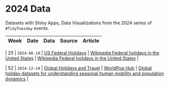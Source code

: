 # 2024 Data

Datasets with Shiny Apps, Data Visualizations from the 2024 series of `#TidyTuesday` events.

| Week | Date | Data | Source | Article
| :---: | :---: | :--- | :--- | :---|


| 25 | `2024-06-18` | [US Federal Holidays](2024-06-18/readme.md) | [Wikipedia Federal holidays in the United States](https://en.wikipedia.org/wiki/Federal_holidays_in_the_United_States) | [Wikipedia Federal holidays in the United States](https://en.wikipedia.org/wiki/Federal_holidays_in_the_United_States) | 

| 52 | `2024-12-24` | [Global Holidays and Travel](2024-12-24/readme.md) | [WorldPop Hub](https://hub.worldpop.org/) | [Global holiday datasets for understanding seasonal human mobility and population dynamics](https://www.nature.com/articles/s41597-022-01120-z) |